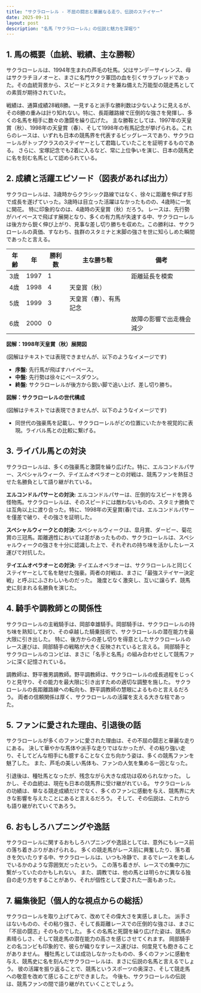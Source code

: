 ```yaml
---
title: "サクラローレル - 不屈の闘志と華麗なる走り、伝説のステイヤー"
date: 2025-09-11
layout: post
description: "名馬『サクラローレル』の伝説と魅力を深堀り"
---
```


## 1. 馬の概要（血統、戦績、主な勝鞍）

サクラローレルは、1994年生まれの芦毛の牡馬。父はサンデーサイレンス、母はサクラチヨノオーと、まさに名門サクラ軍団の血を引くサラブレッドであった。その血統背景から、スピードとスタミナを兼ね備えた万能型の競走馬としての素質が期待されていた。  

戦績は、通算成績28戦8勝。一見すると派手な勝利数は少ないように見えるが、その8勝の重みは計り知れない。特に、長距離路線で圧倒的な強さを発揮し、多くの名馬を相手に数々の激闘を繰り広げた。  主な勝鞍としては、1997年の天皇賞（秋）、1998年の天皇賞（春）、そして1998年の有馬記念が挙げられる。これらのレースは、いずれも日本の競馬界を代表するビッグレースであり、サクラローレルがトップクラスのステイヤーとして君臨していたことを証明するものである。  さらに、宝塚記念でも2着に入るなど、常に上位争いを演じ、日本の競馬史に名を刻む名馬として認められている。


## 2. 成績と活躍エピソード（図表があれば出力）

サクラローレルは、3歳時からクラシック路線ではなく、徐々に距離を伸ばす形で成長を遂げていった。3歳時は目立った活躍はなかったものの、4歳時に一気に開花。  特に印象的なのは、4歳時の天皇賞（秋）だろう。  レースは、先行勢がハイペースで飛ばす展開となり、多くの有力馬が失速する中、サクラローレルは後方から鋭く伸び上がり、見事な差し切り勝ちを収めた。この勝利は、サクラローレルの真価、すなわち、抜群のスタミナと末脚の強さを世に知らしめた瞬間であったと言える。

| 年齢 | 年 | 勝利数 | 主な勝ち鞍 | 備考 |
|---|---|---|---|---|
| 3歳 | 1997 | 1 |  | 距離延長を模索 |
| 4歳 | 1998 | 4 | 天皇賞（秋） |  |
| 5歳 | 1999 | 3 | 天皇賞（春）、有馬記念 |  |
| 6歳 | 2000 | 0 |  | 故障の影響で出走機会減少 |


**図解：1998年天皇賞（秋）展開図**

(図解はテキストでは表現できませんが、以下のようなイメージです)

* **序盤:** 先行馬が飛ばすハイペース。
* **中盤:** 先行勢は徐々にペースダウン。
* **終盤:** サクラローレルが後方から鋭い脚で追い上げ、差し切り勝ち。


**図解：サクラローレルの世代構成**

(図解はテキストでは表現できませんが、以下のようなイメージです)

* 同世代の強豪馬を記載し、サクラローレルがどの位置にいたかを視覚的に表現。ライバル馬との比較に繋げる。


## 3. ライバル馬との対決

サクラローレルは、多くの強豪馬と激闘を繰り広げた。特に、エルコンドルパサー、スペシャルウィーク、テイエムオペラオーとの対戦は、競馬ファンを熱狂させた名勝負として語り継がれている。

**エルコンドルパサーとの対決:**  エルコンドルパサーは、圧倒的なスピードを誇る怪物馬。サクラローレルは、そのスピードには敵わないものの、スタミナ勝負では互角以上に渡り合った。特に、1998年の天皇賞(春)では、エルコンドルパサーを僅差で破り、その強さを証明した。

**スペシャルウィークとの対決:** スペシャルウィークは、皐月賞、ダービー、菊花賞の三冠馬。距離適性においては差があったものの、サクラローレルは、スペシャルウィークの強さを十分に認識した上で、それぞれの持ち味を活かしたレース運びで対抗した。

**テイエムオペラオーとの対決:** テイエムオペラオーは、サクラローレルと同じくステイヤーとして名を馳せた強豪。両者の対戦は、まさに「最強ステイヤー決定戦」と呼ぶにふさわしいものだった。  幾度となく激突し、互いに譲らず、競馬史に刻まれる名勝負を演じた。


## 4. 騎手や調教師との関係性

サクラローレルの主戦騎手は、岡部幸雄騎手。岡部騎手は、サクラローレルの持ち味を熟知しており、その卓越した騎乗技術で、サクラローレルの潜在能力を最大限に引き出した。  特に、後方からの差し切りを得意としたサクラローレルのレース運びは、岡部騎手の戦略が大きく反映されていると言える。  岡部騎手とサクラローレルのコンビは、まさに「名手と名馬」の組み合わせとして競馬ファンに深く記憶されている。

調教師は、野平雅男調教師。野平調教師は、サクラローレルの成長過程をじっくりと見守り、その能力を最大限に引き出すための適切な調整を施した。  サクラローレルの長距離路線への転向も、野平調教師の慧眼によるものと言えるだろう。  両者の信頼関係は厚く、サクラローレルの活躍を支える大きな柱であった。


## 5. ファンに愛された理由、引退後の話

サクラローレルが多くのファンに愛された理由は、その不屈の闘志と華麗な走りにある。  決して華やかな馬体や派手な走りではなかったが、その粘り強い走り、そしてどんな相手にも臆することなく立ち向かう姿は、多くの競馬ファンを魅了した。  また、芦毛の美しい馬体も、ファンの人気を集める一因となった。

引退後は、種牡馬となったが、残念ながら大きな成功は収められなかった。  しかし、その血統は、現在も日本の競馬界に受け継がれている。  サクラローレルの功績は、単なる競走成績だけでなく、多くのファンに感動を与え、競馬界に大きな影響を与えたことにあると言えるだろう。  そして、その伝説は、これからも語り継がれていくであろう。


## 6. おもしろハプニングや逸話

サクラローレルに関するおもしろハプニングや逸話としては、意外にもレース前の落ち着きぶりがあげられる。  多くの競走馬がレース前に興奮したり、落ち着きを欠いたりする中、サクラローレルは、いつも冷静で、まるでレースを楽しんでいるかのような雰囲気だったという。  この落ち着きが、レースでの集中力に繋がっていたのかもしれない。  また、調教では、他の馬とは明らかに異なる独自の走り方をすることがあり、それが個性として愛された一面もあった。


## 7. 編集後記（個人的な視点からの総括）

サクラローレルを取り上げてみて、改めてその偉大さを実感しました。  派手さはないものの、その粘り強さ、そして長距離レースでの圧倒的な強さは、まさに「不屈の闘志」そのものでした。  多くの名馬と死闘を繰り広げた姿は、競馬の素晴らしさ、そして競走馬の潜在能力の高さを感じさせてくれます。  岡部騎手との名コンビも印象的で、彼らが織りなすレース運びは、何度見ても飽きることがありません。  種牡馬としては成功しなかったものの、多くのファンに感動を与え、競馬史に名を刻んだサクラローレルは、まさに伝説の名馬と言えるでしょう。  彼の活躍を振り返ることで、競馬というスポーツの奥深さ、そして競走馬への敬意を改めて感じることができました。  今後も、サクラローレルの伝説は、競馬ファンの間で語り継がれていくことでしょう。
